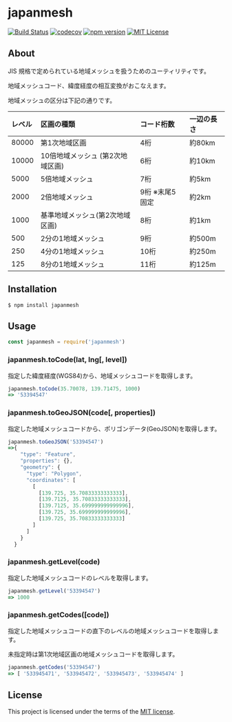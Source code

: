# japanmesh

[![Build Status](https://travis-ci.org/qazsato/japanmesh.svg?branch=master)](https://travis-ci.org/qazsato/japanmesh)
[![codecov](https://codecov.io/gh/qazsato/japanmesh/branch/master/graph/badge.svg)](https://codecov.io/gh/qazsato/japanmesh)
[![npm version](https://badge.fury.io/js/japanmesh.svg)](https://badge.fury.io/js/japanmesh)
[![MIT License](http://img.shields.io/badge/license-MIT-blue.svg?style=flat)](LICENSE)

## About

JIS 規格で定められている地域メッシュを扱うためのユーティリティです。

地域メッシュコード、緯度経度の相互変換がおこなえます。

地域メッシュの区分は下記の通りです。

レベル | 区画の種類 | コード桁数 | 一辺の長さ
:-|:-|:-|:-
80000 | 第1次地域区画 | 4桁 | 約80km
10000 | 10倍地域メッシュ (第2次地域区画) | 6桁 | 約10km
5000 | 5倍地域メッシュ | 7桁 | 約5km
2000 | 2倍地域メッシュ | 9桁 ※末尾5固定 | 約2km
1000 | 基準地域メッシュ(第2次地域区画) | 8桁 | 約1km
500 | 2分の1地域メッシュ | 9桁 | 約500m
250 | 4分の1地域メッシュ | 10桁 | 約250m
125 | 8分の1地域メッシュ | 11桁 | 約125m

## Installation

```
$ npm install japanmesh
```

## Usage

```javascript
const japanmesh = require('japanmesh')
```

### japanmesh.toCode(lat, lng[, level])

指定した緯度経度(WGS84)から、地域メッシュコードを取得します。

```javascript
japanmesh.toCode(35.70078, 139.71475, 1000)
=> '53394547'
```

### japanmesh.toGeoJSON(code[, properties])

指定した地域メッシュコードから、ポリゴンデータ(GeoJSON)を取得します。

```javascript
japanmesh.toGeoJSON('53394547')
=>{
    "type": "Feature",
    "properties": {},
    "geometry": {
      "type": "Polygon",
      "coordinates": [
        [
          [139.725, 35.70833333333333],
          [139.7125, 35.70833333333333],
          [139.7125, 35.699999999999996],
          [139.725, 35.699999999999996],
          [139.725, 35.70833333333333]
        ]
      ]
    }
  }
```

### japanmesh.getLevel(code)

指定した地域メッシュコードのレベルを取得します。

```javascript
japanmesh.getLevel('53394547')
=> 1000
```

### japanmesh.getCodes([code])

指定した地域メッシュコードの直下のレベルの地域メッシュコードを取得します。

未指定時は第1次地域区画の地域メッシュコードを取得します。

```javascript
japanmesh.getCodes('53394547')
=> [ '533945471', '533945472', '533945473', '533945474' ]
```

## License

This project is licensed under the terms of the [MIT license](https://github.com/qazsato/japanmesh/blob/master/LICENSE).